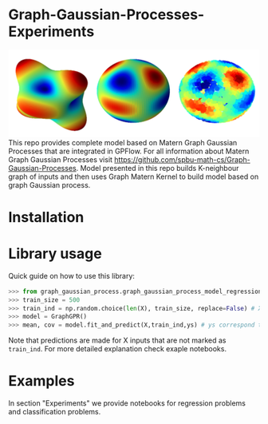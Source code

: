 # Graph-Gaussian-Processes-Experiments
![Plot](plot.png)
This repo provides complete model based on Matern Graph Gaussian Processes that are integrated in GPFlow. For all information about Matern Graph Gaussian Processes visit https://github.com/spbu-math-cs/Graph-Gaussian-Processes.
Model presented in this repo builds K-neighbour graph of inputs and then uses Graph Matern Kernel to build model based on graph Gaussian process.  
# Installation
# Library usage
Quick guide on how to use this library:
```python
>>> from graph_gaussian_process.graph_gaussian_process_model_regression import GraphGPR
>>> train_size = 500
>>> train_ind = np.random.choice(len(X), train_size, replace=False) # X is data inputs
>>> model = GraphGPR()
>>> mean, cov = model.fit_and_predict(X,train_ind,ys) # ys correspond to X[train_ind]
```
Note that predictions are made for X inputs that are not marked as ```train_ind```.
For more detailed explanation check exaple notebooks.
# Examples
In section "Experiments" we provide notebooks for regression problems and classification problems.
